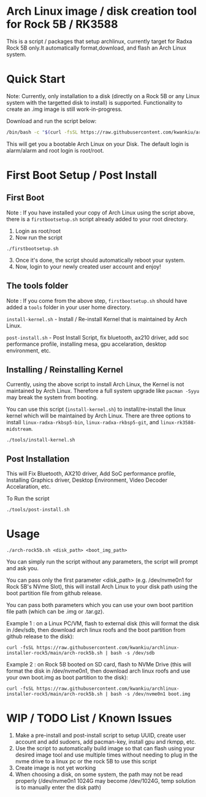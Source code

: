 # Arch Linux image / disk creation tool for Rock 5B / RK3588
This is a script / packages that setup archlinux, currently target for Radxa Rock 5B only.It automatically format,download, and flash an Arch Linux system.

# Quick Start

Note: Currently, only installation to a disk (directly on a Rock 5B or any Linux system with the targetted disk to install) is supported. Functionality to create an .img image is still work-in-progress.

Download and run the script below:
 ```bash
 /bin/bash -c "$(curl -fsSL https://raw.githubusercontent.com/kwankiu/archlinux-installer-rock5/main/arch-rock5b.sh)"
```

This will get you a bootable Arch Linux on your Disk. The default login is alarm/alarm and root login is root/root.

# First Boot Setup / Post Install

## First Boot
Note : If you have installed your copy of Arch Linux using the script above, there is a `firstbootsetup.sh` script already added to your root directory. 

1. Login as root/root
2. Now run the script
```
./firstbootsetup.sh
```
3. Once it's done, the script should automatically reboot your system.
4. Now, login to your newly created user account and enjoy!

## The tools folder
Note : If you come from the above step, `firstbootsetup.sh` should have added a `tools` folder in your user home directory. 

`install-kernel.sh` - Install / Re-install Kernel that is maintained by Arch Linux.

`post-install.sh`   - Post Install Script, fix bluetooth, ax210 driver, add soc performance profile, installing mesa, gpu accelaration, desktop environment, etc.

## Installing / Reinstalling Kernel

Currently, using the above script to install Arch Linux, the Kernel is not maintained by Arch Linux. Therefore a full system upgrade like `pacman -Syyu` may break the system from booting.

You can use this script (`install-kernel.sh`) to install/re-install the linux kernel which will be maintained by Arch Linux. There are three options to install `linux-radxa-rkbsp5-bin`, `linux-radxa-rkbsp5-git`, and `linux-rk3588-midstream`.
```
./tools/install-kernel.sh
```

## Post Installation 

This will Fix Bluetooth, AX210 driver, Add SoC performance profile, Installing Graphics driver, Desktop Environment, Video Decoder Accelaration, etc.

To Run the script
```
./tools/post-install.sh
```

# Usage

```
./arch-rock5b.sh <disk_path> <boot_img_path>
```

You can simply run the script without any parameters, the script will prompt and ask you.

You can pass only the first parameter <disk_path> (e.g. /dev/nvme0n1 for Rock 5B's NVme Slot), this will install Arch Linux to your disk path using the boot partition file from github release.

You can pass both parameters which you can use your own boot partition file path (which can be .img or .tar.gz).



Example 1 : on a Linux PC/VM, flash to external disk (this will format the disk in /dev/sdb, then download arch linux roofs and the boot partition from github release to the disk): 

```
curl -fsSL https://raw.githubusercontent.com/kwankiu/archlinux-installer-rock5/main/arch-rock5b.sh | bash -s /dev/sdb
```

Example 2 : on Rock 5B booted on SD card, flash to NVMe Drive (this will format the disk in /dev/nvme0n1, then download arch linux roofs and use your own boot.img as boot partition to the disk): 

```
curl -fsSL https://raw.githubusercontent.com/kwankiu/archlinux-installer-rock5/main/arch-rock5b.sh | bash -s /dev/nvme0n1 boot.img
```

# WIP / TODO List / Known Issues
1. Make a pre-install and post-install script to setup UUID, create user account and add sudoers, add pacman-key, install gpu and rkmpp, etc.
2. Use the script to automatically build image so that can flash using your desired image tool and use multiple times without needing to plug in the nvme drive to a linux pc or the rock 5B to use this script
3. Create image is not yet working
4. When choosing a disk, on some system, the path may not be read properly (/dev/nvme0n1 1024G may become /dev/1024G, temp solution is to manually enter the disk path)


